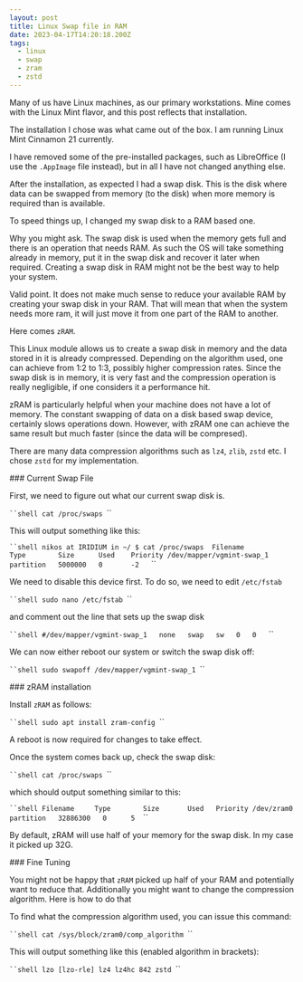 ```yaml
---
layout: post
title: Linux Swap file in RAM
date: 2023-04-17T14:20:18.200Z
tags:
  - linux
  - swap
  - zram
  - zstd
---
```

Many of us have Linux machines, as our primary workstations. Mine comes with the Linux Mint flavor, and this post reflects that installation.

T﻿he installation I chose was what came out of the box. I am running Linux Mint Cinnamon 21 currently.

I﻿ have removed some of the pre-installed packages, such as LibreOffice (I use the `.AppImage` file instead), but in all I have not changed anything else.

After the installation, as expected I had a swap disk. This is the disk where data can be swapped from memory (to the disk) when more memory is required than is available.

T﻿o speed things up, I changed my swap disk to a RAM based one. 

Why you might ask. The swap disk is used when the memory gets full and there is an operation that needs RAM. As such the OS will take something already in memory, put it in the swap disk and recover it later when required. Creating a swap disk in RAM might not be the best way to help your system.

V﻿alid point. It does not make much sense to reduce your available RAM by creating your swap disk in your RAM. That will mean that when the system needs more ram, it will just move it from one part of the RAM to another.

H﻿ere comes `zRAM`. 

T﻿his Linux module allows us to create a swap disk in memory and the data stored in it is already compressed. Depending on the algorithm used, one can achieve from 1:2 to 1:3, possibly higher compression rates. Since the swap disk is in memory, it is very fast and the compression operation is really negligible, if one considers it a performance hit.

z﻿RAM is particularly helpful when your machine does not have a lot of memory. The constant swapping of data on a disk based swap device, certainly slows operations down. However, with zRAM one can achieve the same result but much faster (since the data will be compresed).

T﻿here are many data compression algorithms such as `lz4`, `zlib`, `zstd` etc. I chose `zstd` for my implementation.

#﻿## Current Swap File

F﻿irst, we need to figure out what our current swap disk is. 

`﻿``shell
c﻿at /proc/swaps
`﻿``

T﻿his will output something like this:

`﻿``shell
nikos at IRIDIUM in ~/
$ cat /proc/swaps 
Filename                    Type        Size      Used    Priority
/dev/mapper/vgmint-swap_1   partition   5000000   0       -2  
`﻿``

W﻿e need to disable this device first. To do so, we need to edit `/etc/fstab`

`﻿``shell
s﻿udo nano /etc/fstab
`﻿``

and comment out the line that sets up the swap disk

`﻿``shell
#/dev/mapper/vgmint-swap_1   none   swap   sw   0   0  
`﻿``

W﻿e can now either reboot our system or switch the swap disk off:

`﻿``shell
s﻿udo swapoff /dev/mapper/vgmint-swap_1
`﻿``

#﻿## zRAM installation

I﻿nstall `zRAM` as follows:

`﻿``shell
s﻿udo apt install zram-config
`﻿``

A﻿ reboot is now required for changes to take effect.

O﻿nce the system comes back up, check the swap disk:

`﻿``shell
c﻿at /proc/swaps
`﻿``

w﻿hich should output something similar to this:

`﻿``shell
Filename     Type        Size       Used   Priority
/dev/zram0   partition   32886300   0      5 
`﻿``

By default, zRAM will use half of your memory for the swap disk. In my case it picked up 32G.

#﻿## Fine Tuning

Y﻿ou might not be happy that `zRAM` picked up half of your RAM and potentially want to reduce that. Additionally you might want to change the compression algorithm. Here is how to do that

T﻿o find what the compression algorithm used, you can issue this command:

`﻿``shell
cat /sys/block/zram0/comp_algorithm
`﻿``

T﻿his will output something like this (enabled algorithm in brackets):

`﻿``shell
lzo [lzo-rle] lz4 lz4hc 842 zstd
`﻿``